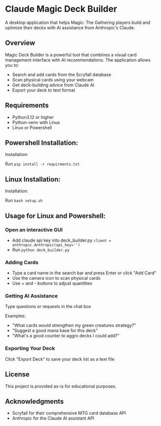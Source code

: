 # Claude Magic Deck Builder
A desktop application that helps Magic: The Gathering players build and optimize their decks with AI assistance from Anthropic's Claude.

## Overview
Magic Deck Builder is a powerful tool that combines a visual card management interface with AI recommendations. The application allows you to:

* Search and add cards from the Scryfall database
* Scan physical cards using your webcam
* Get deck-building advice from Claude AI
* Export your deck to text format

## Requirements
* Python3.12 or higher
* Python-venv with Linux
* Linux or Powershell

## Powershell Installation:
Installation:

Run
`pip install -r requirments.txt`

## Linux Installation:
Installation:

Run
`bash setup.sh`

## Usage for Linux and Powershell:
### Open an interactive GUI
* Add claude api key into deck_builder.py
`client = anthropic.Anthropic(api_key='')`
* Run `python deck_builder.py`

### Adding Cards
* Type a card name in the search bar and press Enter or click "Add Card"
* Use the camera icon to scan physical cards
* Use + and - buttons to adjust quantities

### Getting AI Assistance

Type questions or requests in the chat box

Examples:

* "What cards would strengthen my green creatures strategy?"
* "Suggest a good mana base for this deck"
* "What's a good counter to aggro decks I could add?"

### Exporting Your Deck
Click "Export Deck" to save your deck list as a text file

## License
This project is provided as-is for educational purposes.

## Acknowledgments
* Scryfall for their comprehensive MTG card database API
* Anthropic for the Claude AI assistant API